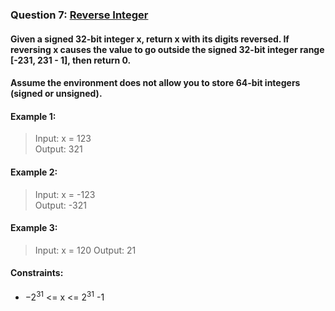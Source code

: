 ### Question 7: [Reverse Integer](https://leetcode-cn.com/problems/reverse-integer/)
#### Given a signed 32-bit integer x, return x with its digits reversed. If reversing x causes the value to go outside the signed 32-bit integer range [-231, 231 - 1], then return 0.
#### Assume the environment does not allow you to store 64-bit integers (signed or unsigned).

#### Example 1:
> Input: x = 123  
> Output: 321

#### Example 2:
> Input: x = -123  
> Output: -321

#### Example 3:
> Input: x = 120
> Output: 21

#### Constraints:
* $-2^31$ <= x <= $2^31$ -1
